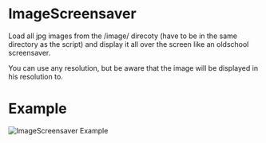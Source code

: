 ﻿# ImageScreensaver

Load all jpg images from the /image/ direcoty (have to be in the same directory as the script) and display it all over the screen like an oldschool screensaver.

You can use any resolution, but be aware that the image will be displayed in his resolution to.

# Example
![ImageScreensaver Example](http://media.codersgen.de/img/lts/github/ImageScreensaver/example.jpg)
